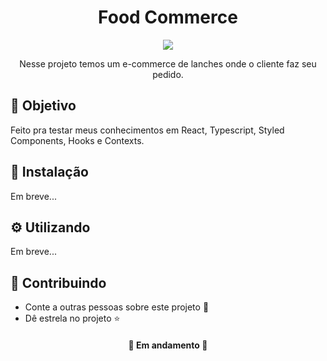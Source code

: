 <h1  align="center">Food Commerce</h1>

<div align="center">
<img src="https://img.shields.io/static/v1?label=Projeto&message=React&color=00BFFF&style=for-the-badge&logo=ghost"/>
</div>

<div align="center">
</div>

<p align="center">Nesse projeto temos um e-commerce de lanches onde o cliente faz seu pedido. </p>

<h2>🚀 Objetivo</h2>

<p>Feito pra testar meus conhecimentos em React, Typescript, Styled Components, Hooks e Contexts.</p>

<h2>🔧 Instalação</h2>

<p>Em breve...</p>


<h2>⚙️ Utilizando</h2>

<p>Em breve...</p>

<h2>🤝 Contribuindo </h2>

* Conte a outras pessoas sobre este projeto 📢
* Dê estrela no projeto ⭐️

<h4 align="center">🚧 Em andamento 🚧 </h4>
